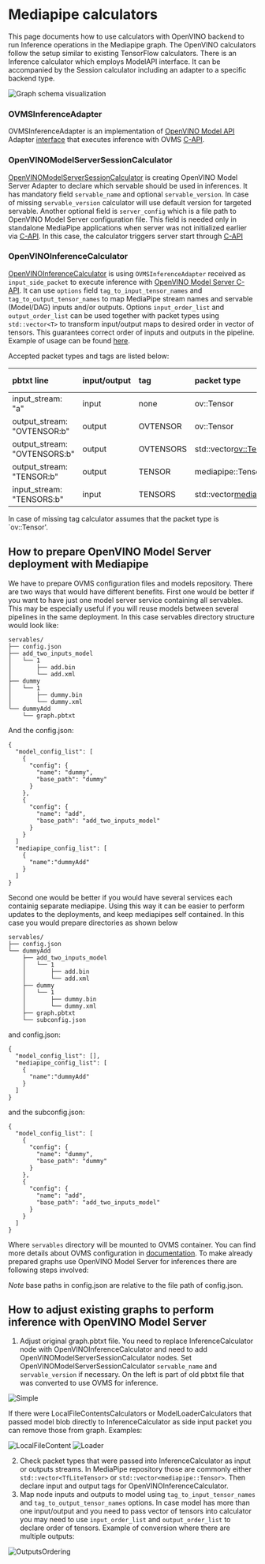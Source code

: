 # Mediapipe calculators

This page documents how to use calculators with OpenVINO backend to run Inference operations in the Mediapipe graph. The OpenVINO calculators follow the setup similar to existing TensorFlow calculators. There is an Inference calculator which employs ModelAPI interface. It can be accompanied by the Session calculator including an adapter to a specific backend type.

![Graph schema visualization](diagram.png)

### OVMSInferenceAdapter

OVMSInferenceAdapter is an implementation of [OpenVINO Model API](https://github.com/openvinotoolkit/model_api) Adapter [interface](https://github.com/openvinotoolkit/model_api/blob/master/model_api/cpp/adapters/include/adapters/inference_adapter.h) that executes inference with OVMS [C-API](https://github.com/openvinotoolkit/model_server/blob/main/docs/model_server_c_api.md).

### OpenVINOModelServerSessionCalculator

[OpenVINOModelServerSessionCalculator](openvinomodelserversessioncalculator.cc) is creating OpenVINO Model Server Adapter to declare which servable should be used in inferences. It has mandatory field `servable_name` and optional `servable_version`. In case of missing `servable_version` calculator will use default version for targeted servable. Another optional field is `server_config` which is a file path to OpenVINO Model Server configuration file. This field is needed only in standalone MediaPipe applications when server was not initialized earlier via [C-API](https://github.com/openvinotoolkit/model_server/blob/main/docs/model_server_c_api.md). In this case, the calculator triggers server start through [C-API](https://github.com/openvinotoolkit/model_server/blob/main/docs/model_server_c_api.md)

### OpenVINOInferenceCalculator

[OpenVINOInferenceCalculator](openvinoinferencecalculator.cc) is using `OVMSInferenceAdapter` received as `input_side_packet` to execute inference with [OpenVINO Model Server C-API](https://github.com/openvinotoolkit/model_server/blob/main/docs/model_server_c_api.md). It can use `options` field `tag_to_input_tensor_names` and `tag_to_output_tensor_names` to map MediaPipe stream names and servable (Model/DAG) inputs and/or outputs. Options `input_order_list` and `output_order_list` can be used together with packet types using `std::vector<T>` to transform input/output maps to desired order in vector of tensors. This guarantees correct order of inputs and outputs in the pipeline. Example of usage can be found [here](../../modules/pose_landmark/pose_landmark_by_roi_cpu.pbtxt).

Accepted packet types and tags are listed below:

|pbtxt line|input/output|tag|packet type|stream name|
|:---|:---|:---|:---|:---|
|input_stream: "a"|input|none|ov::Tensor|a|
|output_stream: "OVTENSOR:b"|output|OVTENSOR|ov::Tensor|b|
|output_stream: "OVTENSORS:b"|output|OVTENSORS|std::vector<ov::Tensor>|b|
|output_stream: "TENSOR:b"|output|TENSOR|mediapipe::Tensor|b|
|input_stream: "TENSORS:b"|input|TENSORS|std::vector<mediapipe::Tensor>|b|

In case of missing tag calculator assumes that the packet type is `ov::Tensor'.

## How to prepare OpenVINO Model Server deployment with Mediapipe
We have to prepare OVMS configuration files and models repository. There are two ways that would have different benefits. First one would be better if you want to have just one model server service containing all servables. This may be especially useful if you will reuse models between several pipelines in the same deployment. In this case servables directory structure would look like:
```
servables/
├── config.json
├── add_two_inputs_model
│   └── 1
│       ├── add.bin
│       └── add.xml
├── dummy
│   └── 1
│       ├── dummy.bin
│       └── dummy.xml
└── dummyAdd
    └── graph.pbtxt
```
And the config.json:
```
{
  "model_config_list": [
    {
      "config": {
        "name": "dummy",
        "base_path": "dummy"
      }
    },
    {
      "config": {
        "name": "add",
        "base_path": "add_two_inputs_model"
      }
    }
  ]
  "mediapipe_config_list": [
    {
      "name":"dummyAdd"
    }
  ]
}
```
Second one would be better if you would have several services each containig separate mediapipe. Using this way it can be easier to perform updates to the deployments, and keep mediapipes self contained. In this case you would prepare directories as shown below
```
servables/
├── config.json
└── dummyAdd
    ├── add_two_inputs_model
    │   └── 1
    │       ├── add.bin
    │       └── add.xml
    ├── dummy
    │   └── 1
    │       ├── dummy.bin
    │       └── dummy.xml
    ├── graph.pbtxt
    └── subconfig.json
```
and config.json:
```
{
  "model_config_list": [],
  "mediapipe_config_list": [
    {
      "name":"dummyAdd"
    }
  ]
}
```
and the subconfig.json:
```
{
  "model_config_list": [
    {
      "config": {
        "name": "dummy",
        "base_path": "dummy"
      }
    },
    {
      "config": {
        "name": "add",
        "base_path": "add_two_inputs_model"
      }
    }
  ]
}
```
Where `servables` directory will be mounted to OVMS container. You can find more details about OVMS configuration in [documentation](https://docs.openvino.ai/2023.1/ovms_docs_serving_model.html#serving-multiple-models).
To make already prepared graphs use OpenVINO Model Server for inferences there are following steps involved:

*Note* base paths in config.json are relative to the file path of config.json.
## How to adjust existing graphs to perform inference with OpenVINO Model Server

1. Adjust original graph.pbtxt file. You need to replace InferenceCalculator node with OpenVINOInferenceCalculator and need to add OpenVINOModelServerSessionCalculator nodes. Set OpenVINOModelServerSessionCalculator `servable_name` and `servable_version` if necessary. On the left is part of old pbtxt file that was converted to use OVMS for inference.

![Simple](Simple.png)

If there were LocalFileContentsCalculators or ModelLoaderCalculators that passed model blob directly to InferenceCalculator as side input packet you can remove those from graph. Examples:

![LocalFileContent](LocalFileContent.png)
![Loader](Loader.png)

2. Check packet types that were passed into InferenceCalculator as input or outputs streams. In MediaPipe repository those are commonly either `std::vector<TfLiteTensor>` or `std::vector<mediapipe::Tensor>`.
Then declare input and output tags for OpenVINOInferenceCalculator.
3. Map node inputs and outputs to model using `tag_to_input_tensor_names` and `tag_to_output_tensor_names` options. In case model has more than one input/output and you need to pass vector of tensors into calculator you may need to use `input_order_list` and `output_order_list` to declare order of tensors.
Example of conversion where there are multiple outputs:

![OutputsOrdering](Ordering.png)


